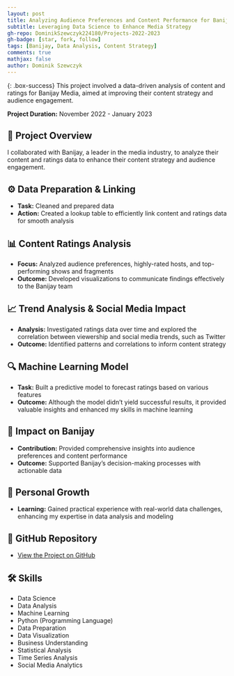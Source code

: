 ```yaml
---
layout: post
title: Analyzing Audience Preferences and Content Performance for Banijay
subtitle: Leveraging Data Science to Enhance Media Strategy
gh-repo: DominikSzewczyk224180/Projects-2022-2023
gh-badge: [star, fork, follow]
tags: [Banijay, Data Analysis, Content Strategy]
comments: true
mathjax: false
author: Dominik Szewczyk
---
```


{: .box-success}
This project involved a data-driven analysis of content and ratings for Banijay Media, aimed at improving their content strategy and audience engagement.

**Project Duration:** November 2022 - January 2023

## 🎥 Project Overview

I collaborated with Banijay, a leader in the media industry, to analyze their content and ratings data to enhance their content strategy and audience engagement.

## ⚙️ Data Preparation & Linking

- **Task:** Cleaned and prepared data
- **Action:** Created a lookup table to efficiently link content and ratings data for smooth analysis

## 📊 Content Ratings Analysis

- **Focus:** Analyzed audience preferences, highly-rated hosts, and top-performing shows and fragments
- **Outcome:** Developed visualizations to communicate findings effectively to the Banijay team

## 📈 Trend Analysis & Social Media Impact

- **Analysis:** Investigated ratings data over time and explored the correlation between viewership and social media trends, such as Twitter
- **Outcome:** Identified patterns and correlations to inform content strategy

## 🔍 Machine Learning Model

- **Task:** Built a predictive model to forecast ratings based on various features
- **Outcome:** Although the model didn’t yield successful results, it provided valuable insights and enhanced my skills in machine learning

## 🚀 Impact on Banijay

- **Contribution:** Provided comprehensive insights into audience preferences and content performance
- **Outcome:** Supported Banijay’s decision-making processes with actionable data

## 🌱 Personal Growth

- **Learning:** Gained practical experience with real-world data challenges, enhancing my expertise in data analysis and modeling

## 🔗 GitHub Repository

- [View the Project on GitHub](https://github.com/DominikSzewczyk224180/Projects-2022-2023/tree/main/Banijay)

## 🛠 Skills

- Data Science
- Data Analysis
- Machine Learning
- Python (Programming Language)
- Data Preparation
- Data Visualization
- Business Understanding
- Statistical Analysis
- Time Series Analysis
- Social Media Analytics
